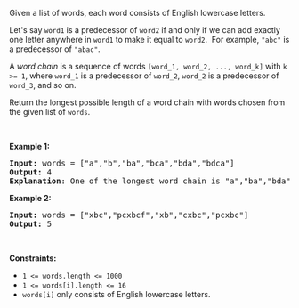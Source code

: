 <div><p>Given a list of words, each word consists of English lowercase letters.</p>

<p>Let's say <code>word1</code> is a predecessor of <code>word2</code>&nbsp;if and only if we can add exactly one letter anywhere in <code>word1</code> to make it equal to <code>word2</code>.&nbsp; For example,&nbsp;<code>"abc"</code>&nbsp;is a predecessor of <code>"abac"</code>.</p>

<p>A <em>word chain&nbsp;</em>is a sequence of words <code>[word_1, word_2, ..., word_k]</code>&nbsp;with <code>k &gt;= 1</code>,&nbsp;where <code>word_1</code> is a predecessor of <code>word_2</code>, <code>word_2</code> is a predecessor of <code>word_3</code>, and so on.</p>

<p>Return the longest possible length of a word chain with words chosen from the given list of <code>words</code>.</p>

<p>&nbsp;</p>
<p><strong>Example 1:</strong></p>

<pre><strong>Input:</strong> words = ["a","b","ba","bca","bda","bdca"]
<strong>Output:</strong> 4
<strong>Explanation</strong>: One of the longest word chain is "a","ba","bda","bdca".
</pre>

<p><strong>Example 2:</strong></p>

<pre><strong>Input:</strong> words = ["xbc","pcxbcf","xb","cxbc","pcxbc"]
<strong>Output:</strong> 5
</pre>

<p>&nbsp;</p>
<p><strong>Constraints:</strong></p>

<ul>
	<li><code>1 &lt;= words.length &lt;= 1000</code></li>
	<li><code>1 &lt;= words[i].length &lt;= 16</code></li>
	<li><code>words[i]</code> only consists of English lowercase letters.</li>
</ul>
</div>